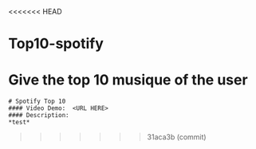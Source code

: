 <<<<<<< HEAD
# Top10-spotify
Give the top 10 musique of the user
=======
    # Spotify Top 10
    #### Video Demo:  <URL HERE>
    #### Description:
    *test*
>>>>>>> 31aca3b (commit)
